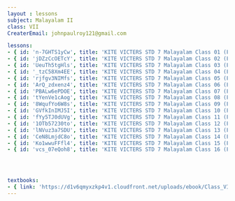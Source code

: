 ```yaml
--- 
layout : lessons 
subject: Malayalam II
class: VII
CreaterEmail: johnpaulroy121@gmail.com

lessons: 
- { id: 'n-7GHTS1yCw', title: 'KITE VICTERS STD 7 Malayalam Class 01 (First Bell-ഫസ്റ്റ് ബെല്‍)' }
- { id: 'jDZzCcOETcY', title: 'KITE VICTERS STD 7 Malayalam Class 02 (First Bell-ഫസ്റ്റ് ബെല്‍)' }
- { id: 'UeuTh5tgHls', title: 'KITE VICTERS STD 7 Malayalam Class 03 (First Bell-ഫസ്റ്റ് ബെല്‍)' }
- { id: '_tzC58Xm4EE', title: 'KITE VICTERS STD 7 Malayalam Class 04 (First Bell-ഫസ്റ്റ് ബെല്‍)' }
- { id: 'rjfgv3NIMfs', title: 'KITE VICTERS STD 7 Malayalam Class 05 (First Bell-ഫസ്റ്റ് ബെല്‍)' }
- { id: 'ArQ_zdxenz4', title: 'KITE VICTERS STD 7 Malayalam Class 06 (First Bell-ഫസ്റ്റ് ബെല്‍)' }
- { id: 'PBALw6ePDOE', title: 'KITE VICTERS STD 7 Malayalam Class 07 (First Bell-ഫസ്റ്റ് ബെല്‍)' }
- { id: 'tYenVe1cAog', title: 'KITE VICTERS STD 7 Malayalam Class 08 (First Bell-ഫസ്റ്റ് ബെല്‍)' }
- { id: '8WqufYo6W8s', title: 'KITE VICTERS STD 7 Malayalam Class 09 (First Bell-ഫസ്റ്റ് ബെല്‍)' }
- { id: 'GVfkInIMJ5I', title: 'KITE VICTERS STD 7 Malayalam Class 10 (First Bell-ഫസ്റ്റ് ബെല്‍)' }
- { id: 'fYy5TJ0dUVg', title: 'KITE VICTERS STD 7 Malayalam Class 11 (First Bell-ഫസ്റ്റ് ബെല്‍)' }
- { id: '1OTb57230to', title: 'KITE VICTERS STD 7 Malayalam Class 12 (First Bell-ഫസ്റ്റ് ബെല്‍)' }
- { id: 'lNVuz3a7SDU', title: 'KITE VICTERS STD 7 Malayalam Class 13 (First Bell-ഫസ്റ്റ് ബെല്‍)' }
- { id: 'CeN8LmjdC8o', title: 'KITE VICTERS STD 7 Malayalam Class 14 (First Bell-ഫസ്റ്റ് ബെല്‍)' }
- { id: 'Ko1wwuFFfl4', title: 'KITE VICTERS STD 7 Malayalam Class 15 (First Bell-ഫസ്റ്റ് ബെല്‍)' }
- { id: 'vcs_07eQoh8', title: 'KITE VICTERS STD 7 Malayalam Class 16 (First Bell-ഫസ്റ്റ് ബെല്‍)' }




textbooks:
- { link: 'https://d1v6qmyxzkp4v1.cloudfront.net/uploads/ebook/Class_VII/Malayalam_BT/MalayalamBT.pdf', title: 'Malayalam II' , medium: ' ' }
---
```


